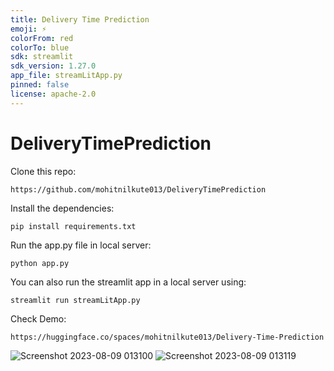 ```yaml
---
title: Delivery Time Prediction
emoji: ⚡
colorFrom: red
colorTo: blue
sdk: streamlit
sdk_version: 1.27.0
app_file: streamLitApp.py
pinned: false
license: apache-2.0
---
```

 
# DeliveryTimePrediction
Clone this repo:
```
https://github.com/mohitnilkute013/DeliveryTimePrediction
```

Install the dependencies:
```
pip install requirements.txt
```

Run the app.py file in local server:
```
python app.py
```

You can also run the streamlit app in a local server using:
```
streamlit run streamLitApp.py
```

Check Demo:
```
https://huggingface.co/spaces/mohitnilkute013/Delivery-Time-Prediction
```
![Screenshot 2023-08-09 013100](https://github.com/mohitnilkute013/DeliveryTimePrediction/assets/65026915/ff4814ed-363d-4967-a44e-a86d7d03db44)
![Screenshot 2023-08-09 013119](https://github.com/mohitnilkute013/DeliveryTimePrediction/assets/65026915/d951e5e1-c1a3-46f9-b29a-a09155e6f945)

